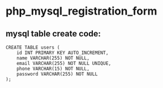 # php_mysql_registration_form


## mysql table create code:

    CREATE TABLE users (
        id INT PRIMARY KEY AUTO_INCREMENT,
        name VARCHAR(255) NOT NULL,
        email VARCHAR(255) NOT NULL UNIQUE,
        phone VARCHAR(15) NOT NULL,
        password VARCHAR(255) NOT NULL
    );
